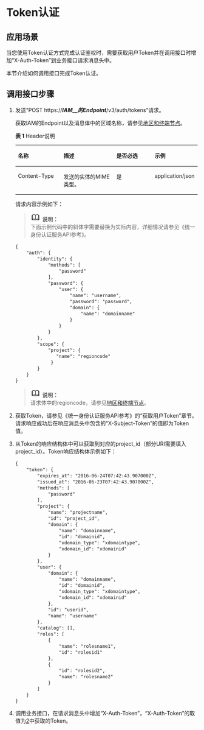 # Token认证<a name="zh-cn_topic_0032347804"></a>

## 应用场景<a name="section50237402"></a>

当您使用Token认证方式完成认证鉴权时，需要获取用户Token并在调用接口时增加“X-Auth-Token”到业务接口请求消息头中。

本节介绍如何调用接口完成Token认证。

## 调用接口步骤<a name="section49483440"></a>

1.  发送“POST https://**_IAM__的Endpoint_**/v3/auth/tokens”请求。

    获取IAM的Endpoint以及消息体中的区域名称，请参见[地区和终端节点](http://developer.huaweicloud.com/endpoint)。

    **表 1**  Header说明

    <a name="table18389930"></a>
    <table><thead align="left"><tr id="row24749807"><th class="cellrowborder" valign="top" width="25%" id="mcps1.2.5.1.1"><p id="p58577354"><a name="p58577354"></a><a name="p58577354"></a>名称</p>
    </th>
    <th class="cellrowborder" valign="top" width="28.98%" id="mcps1.2.5.1.2"><p id="p47145209"><a name="p47145209"></a><a name="p47145209"></a>描述</p>
    </th>
    <th class="cellrowborder" valign="top" width="21.02%" id="mcps1.2.5.1.3"><p id="p60665573"><a name="p60665573"></a><a name="p60665573"></a>是否必选</p>
    </th>
    <th class="cellrowborder" valign="top" width="25%" id="mcps1.2.5.1.4"><p id="p14964341"><a name="p14964341"></a><a name="p14964341"></a>示例</p>
    </th>
    </tr>
    </thead>
    <tbody><tr id="row4152081"><td class="cellrowborder" valign="top" width="25%" headers="mcps1.2.5.1.1 "><p id="p774306"><a name="p774306"></a><a name="p774306"></a>Content-Type</p>
    </td>
    <td class="cellrowborder" valign="top" width="28.98%" headers="mcps1.2.5.1.2 "><p id="p62718864"><a name="p62718864"></a><a name="p62718864"></a>发送的实体的MIME类型。</p>
    </td>
    <td class="cellrowborder" valign="top" width="21.02%" headers="mcps1.2.5.1.3 "><p id="p47063234"><a name="p47063234"></a><a name="p47063234"></a>是</p>
    </td>
    <td class="cellrowborder" valign="top" width="25%" headers="mcps1.2.5.1.4 "><p id="p54025633"><a name="p54025633"></a><a name="p54025633"></a>application/json</p>
    </td>
    </tr>
    </tbody>
    </table>

    请求内容示例如下：

    >![](public_sys-resources/icon-note.gif) **说明：**   
    >下面示例代码中的斜体字需要替换为实际内容，详细情况请参见《统一身份认证服务API参考》。  

    ```
    {
        "auth": {
            "identity": {
                "methods": [
                    "password"
                ],
                "password": {
                    "user": {
                        "name": "username",
                        "password": "password",
                        "domain": {
                            "name": "domainname"
                        }
                    }
                }
            },
            "scope": {
                "project": {
                   "name": "regioncode"
                 }
            }
        }
    }
    ```

    >![](public_sys-resources/icon-note.gif) **说明：**   
    >请求体中的regioncode，请参见[地区和终端节点](http://developer.huaweicloud.com/endpoint)。  

2.  <a name="l42831c3bf37f47e6be9863d6ec3c4642"></a>获取Token，请参见《统一身份认证服务API参考》的“获取用户Token”章节。请求响应成功后在响应消息头中包含的“X-Subject-Token”的值即为Token值。
3.  从Token的响应结构体中可以获取到对应的project\_id（部分URI需要填入project\_id）。Token响应结构体示例如下：

    ```
    {
        "token": {
            "expires_at": "2016-06-24T07:42:43.907000Z",
            "issued_at": "2016-06-23T07:42:43.907000Z",
            "methods": [
                "password"
            ],
            "project": {
                "name": "projectname",
                "id": "project_id",
                "domain": {
                    "name": "domainname",
                    "id": "domainid",
                    "xdomain_type": "xdomaintype",
                    "xdomain_id": "xdomainid"
                }
            },
            "user": {
                "domain": {
                    "name": "domainname",
                    "id": "domainid",
                    "xdomain_type": "xdomaintype",
                    "xdomain_id": "xdomainid"
                },
                "id": "userid",
                "name": "username"
            },
            "catalog": [],
            "roles": [
                {
                    "name": "rolesname1",
                    "id": "rolesid1"
                },
                {
                    "id": "rolesid2",
                    "name": "rolesname2"
                }
            ]
        }
    }
    ```

4.  调用业务接口，在请求消息头中增加“X-Auth-Token”，“X-Auth-Token”的取值为[2](#l42831c3bf37f47e6be9863d6ec3c4642)中获取的Token。

